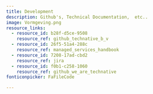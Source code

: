 ```yaml
---
title: Development
description: Github's, Technical Documentation,  etc..
image: Vormgeving.png
resource_links:
  - resource_id: b28f-d5ce-9508
    resource_ref: github_technative_b_v
  - resource_id: 26f5-51a4-288c
    resource_ref: managed_services_handbook
  - resource_id: 7208-17ad-cbd2
    resource_ref: jira
  - resource_id: f0b1-c258-1060
    resource_ref: github_we_are_technative
fonticonpicker: FaFileCode

---
```












